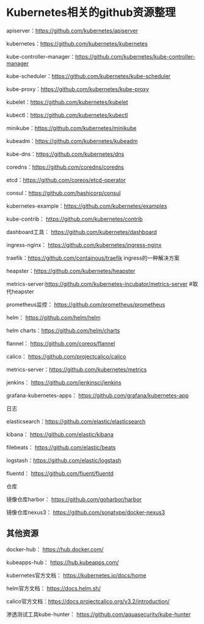 # Kubernetes相关的github资源整理

apiserver：https://github.com/kubernetes/apiserver

kubernetes：https://github.com/kubernetes/kubernetes

kube-controller-manager：https://github.com/kubernetes/kube-controller-manager

kube-scheduler：https://github.com/kubernetes/kube-scheduler

kube-proxy：https://github.com/kubernetes/kube-proxy

kubelet：https://github.com/kubernetes/kubelet

kubectl：https://github.com/kubernetes/kubectl

minikube：https://github.com/kubernetes/minikube

kubeadm：https://github.com/kubernetes/kubeadm

kube-dns：https://github.com/kubernetes/dns

coredns：https://github.com/coredns/coredns

etcd：https://github.com/coreos/etcd-operator

consul：https://github.com/hashicorp/consul

kubernetes-example：https://github.com/kubernetes/examples

kube-contrib： https://github.com/kubernetes/contrib

dashboard工具： https://github.com/kubernetes/dashboard

ingress-nginx： https://github.com/kubernetes/ingress-nginx

traefik：https://github.com/containous/traefik ingress的一种解决方案

heapster：https://github.com/kubernetes/heapster

metrics-server:https://github.com/kubernetes-incubator/metrics-server   #取代heapster

prometheus监控： https://github.com/prometheus/prometheus

helm： https://github.com/helm/helm

helm charts：https://github.com/helm/charts

flannel： https://github.com/coreos/flannel

calico： https://github.com/projectcalico/calico

metrics-server：https://github.com/kubernetes/metrics

jenkins： https://github.com/jenkinsci/jenkins

grafana-kubernetes-apps： https://github.com/grafana/kubernetes-app

日志

elasticsearch：https://github.com/elastic/elasticsearch

kibana： https://github.com/elastic/kibana

filebeats： https://github.com/elastic/beats

logstash：https://github.com/elastic/logstash

fluentd： https://github.com/fluent/fluentd

仓库

镜像仓库harbor： https://github.com/goharbor/harbor

镜像仓库nexus3： https://github.com/sonatype/docker-nexus3

## 其他资源

docker-hub： https://hub.docker.com/

kubeapps-hub： https://hub.kubeapps.com/

kubernetes官方文档： https://kubernetes.io/docs/home

helm官方文档： https://docs.helm.sh/

calico官方文档：https://docs.projectcalico.org/v3.2/introduction/

渗透测试工具kube-hunter： https://github.com/aquasecurity/kube-hunter
